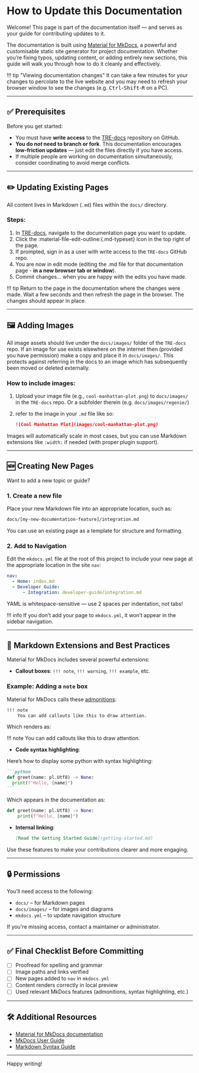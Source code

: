 # How to Update this Documentation

Welcome! This page is part of the documentation itself — and serves as your guide for contributing updates to it.

The documentation is built using [Material for MkDocs](https://squidfunk.github.io/mkdocs-material/), a powerful and customisable static site generator for project documentation. Whether you’re fixing typos, updating content, or adding entirely new sections, this guide will walk you through how to do it cleanly and effectively.

<!--
!!! tip
    You should expect that when editing the documentation, the MkDocs server is already running in the background, so any changes you make will be reflected live as you save the files.
-->
!!! tip "Viewing documentation changes"
    It can take a few minutes for your changes to percolate to the live website and you may need to refresh your browser window to see the changes (e.g. <kbd>Ctrl</kbd>-<kbd>Shift</kbd>-<kbd>R</kbd> on a PC).  

---

## ✅ Prerequisites

Before you get started:

- You must have **write access** to the [TRE-docs](https://github.com/genes-and-health/TRE-docs) repository on GitHub.
- **You do _not_ need to branch or fork**. This documentation encourages **low-friction updates** — just edit the files directly if you have access.
- If multiple people are working on documentation simultaneously, consider coordinating to avoid merge conflicts.

---

## ✏️ Updating Existing Pages

All content lives in Markdown (`.md`) files within the `docs/` directory.

### Steps:

1. In [TRE-docs](https://genes-and-health.github.io/TRE-docs), navigate to the documentation page you want to update.
2. Click the :material-file-edit-outline:{.md-typeset} icon in the top right of the page.
3. If prompted, sign in as a user with write access to the `TRE-docs` GitHub repo.
4. You are now in edit mode (editing the .md file for that documentation page - **in a new browser tab or window**).
5. Commit changes… when you are happy with the edits you have made.

!!! tip
    Return to the page in the documentation where the changes were made. Wait a few seconds and then refresh the page in the browser. The changes should appear in place. 
<!--
1. Open the relevant Markdown file inside `docs/` (or a subdirectory).
2. Edit the content using any text editor (e.g., VS Code).
3. Save your changes — the MkDocs live server will reload automatically.
4. Check formatting and visual layout locally.
5. Commit when you're happy with the result.
-->



---

## 🖼️ Adding Images

All image assets should live under the `docs/images/` folder of the `TRE-docs` repo. If an image for use exists elsewhere on the internet then (provided you have permission) make a copy and place it in `docs/images/`. This protects against referring in the docs to an image which has subsequently been moved or deleted externally. 

### How to include images:

1. Upload your image file (e.g., `cool-manhattan-plot.png`) to `docs/images/` in the `TRE-docs` repo. Or a subfolder therein (e.g. `docs/images/regenie/`)
2. refer to the image in your `.md` file like so:

   ```markdown
   ![Cool Manhattan Plot](images/cool-manhattan-plot.png)
   ```

Images will automatically scale in most cases, but you can use Markdown extensions like `:width:` if needed (with proper plugin support).

---

## 🆕 Creating New Pages

Want to add a new topic or guide?

### 1. Create a new file

Place your new Markdown file into an appropriate location, such as:

```bash
docs/[my-new-documentation-feature]/integration.md
```

You can use an existing page as a template for structure and formatting.

### 2. Add to Navigation

Edit the `mkdocs.yml` file at the root of this project to include your new page at the appropriate location in the site `nav`:

```yaml
nav:
  - Home: index.md
  - Developer Guide:
      - Integration: developer-guide/integration.md
```

YAML is whitespace-sensitive — use 2 spaces per indentation, not tabs!

!!! info
    If you don’t add your page to `mkdocs.yml`, it won’t appear in the sidebar navigation.

---

## 🧩 Markdown Extensions and Best Practices

Material for MkDocs includes several powerful extensions:

- **Callout boxes**: `!!! note`, `!!! warning`, `!!! example`, etc.

### Example: Adding a `note` box

Material for MkDocs calls these [admonitions](https://squidfunk.github.io/mkdocs-material/reference/admonitions/):

```markdown
!!! note
    You can add callouts like this to draw attention.
```

Which renders as:

!!! note
    You can add callouts like this to draw attention.
- **Code syntax highlighting**:

Here’s how to display some python with syntax highlighting:

````markdown
```python
def greet(name: pl.Utf8) -> None:
  print(f"Hello, {name}")
```
````

Which appears in the documentation as:

```python
def greet(name: pl.Utf8) -> None:
    print(f"Hello, {name}")
```

<!--
Another example:
```cobol
IDENTIFICATION DIVISION.
PROGRAM-ID. GREET.

DATA DIVISION.
WORKING-STORAGE SECTION.
01 USER-NAME        PIC X(100).
01 GREETING-MSG     PIC X(120).

PROCEDURE DIVISION.
MAIN-LOGIC.
DISPLAY "Enter your name: ".
  ACCEPT USER-NAME
  STRING "Hello, " DELIMITED BY SIZE
      USER-NAME DELIMITED BY SPACE
      INTO GREETING-MSG
  DISPLAY GREETING-MSG
  STOP RUN.
```
-->

- **Internal linking**:
  ```markdown
  [Read the Getting Started Guide](getting-started.md)
  ```

Use these features to make your contributions clearer and more engaging.

---

## 🔒 Permissions

You’ll need access to the following:

- `docs/` – for Markdown pages
- `docs/images/` – for images and diagrams
- `mkdocs.yml` – to update navigation structure

If you're missing access, contact a maintainer or administrator.

---

## ✅ Final Checklist Before Committing

- [ ] Proofread for spelling and grammar
- [ ] Image paths and links verified
- [ ] New pages added to `nav` in `mkdocs.yml`
- [ ] Content renders correctly in local preview
- [ ] Used relevant MkDocs features (admonitions, syntax highlighting, etc.)

---

## 🛠️ Additional Resources

- [Material for MkDocs documentation](https://squidfunk.github.io/mkdocs-material/)
- [MkDocs User Guide](https://www.mkdocs.org/user-guide/)
- [Markdown Syntax Guide](https://www.markdownguide.org/basic-syntax/)

---

<!--
## 🧵 Need Help?

Open a ticket, check the `README.md`, or reach out in the internal documentation channel.
-->

Happy writing!
